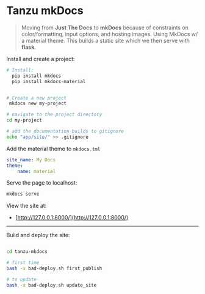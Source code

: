 # Tanzu mkDocs

  > Moving from __Just The Docs__ to __mkDocs__ because of constraints on color/formatting, input options, and hosting images. Using MkDocs w/ a material theme. This builds a static site which we then serve with __flask__.

Install and create a project:

```zsh
# Install:
  pip install mkdocs
  pip install mkdocs-material


# Create a new project
 mkdocs new my-project

# navigate to the project directory
cd my-project

# add the documentation builds to gitignore
echo "app/site/" >> .gitignore
```

Add the material theme to `mkdocs.tml`

```yaml
site_name: My Docs
theme:
    name: material
```

Serve the page to localhost:

```zsh
mkdocs serve
```

View the site at:

- [http://127.0.0.1:8000/](http://127.0.0.1:8000/)

___

Build and deploy the site:

```zsh

cd tanzu-mkdocs

# first time
bash -x bad-deploy.sh first_publish

# to update
bash -x bad-deploy.sh update_site
```
